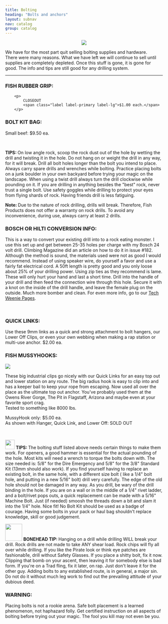 ```yaml
---
title: Bolting
heading: "Bolts and anchors"
layout: subnav
nav: catalog
group: catalog
---
```


<p>
	<div align="center">
		<div class="col-sm-3">
			<a href="#" class="thumbnail">
				<img src="{{ "/pics/driller.jpg" | prepend: site.baseurl }}">
			</a>
		</div>
	</div>
</p>

<p class="lead">
	We have for the most part quit selling bolting supplies and hardware. 
	<br>
  There were many reasons. What we have left we will continue to sell until supplies are completely depleted. Once this stuff is gone, it is gone for good. The info and tips are still good for any drilling system.
</p>

<hr />

<div class="row">
  <div class="col-sm-6">
    <h3>
			FISH RUBBER GRIP:
		</h3>

		<p>
			CLOSEOUT 
			<span class="label label-primary label-lg">$1.00 each.</span>
		</p>
  </div>
  <div class="col-sm-6">
    <h3>
			BOLT KIT BAG:
		</h3>
		<p>
			Small beef:
			<span class="label label-primary label-lg">$9.50 ea.</span>
		</p>
  </div>
</div>

<br />

<div class="well">
	<div class="row">
		<div class="col-sm-6">
      <p>
        <strong>TIPS: </strong>On low angle rock, scoop the rock dust out of the hole by wetting the drill and twisting it in the hole. Do not hang on or weight the drill in any way, for it will break. Drill all bolt holes longer than the bolt you intend to place. Always carry spare drills and wrenches while bolting. Practice placing bolts on a junk boulder in your own backyard before trying your magic on the landscape. When using a twist drill always turn the drill clockwise while pounding on it. If you are drilling in anything besides the "best" rock, never trust a single bolt. Use safety goggles while drilling to protect your eyes from flying shards of rock. Having friends drill is less fatiguing.
      </p>
    </div>
    <div class="col-sm-6">
      <p>
        <strong>Note: </strong>Due to the nature of rock drilling, drills will break. Therefore, Fish Products does not offer a warranty on rock drills. To avoid any inconvenience, during use, always carry at least 2 drills.
      </p>
    </div>
  </div>
</div>
				
<h3>
	BOSCH OR HILTI CONVERSION INFO:
</h3>

<p>
	This is a way to convert your existing drill into to a rock eating monster. I use this set up and get between 25-35 holes per charge with my Bosch 24 volt drill. Climbing Magazine did an article on how to do it in issue #182. Although the method is sound, the materials used were not as good I would recommend. Instead of using speaker wire, do yourself a favor and use a fairly fat electrical cord. A 50ft length is pretty good and you only loose about 25% of your drilling power. Using zip ties as they recommend is lame. These will only hurt your hand and last a short time. Drill into the handle of your drill and then feed the connection wire through this hole. Secure it with a knot on the inside of the drill handle, and leave the female plug on the outside. Much more bomber and clean. For even more info, go to our <a href="{{ "/tech/" | prepend: site.baseurl }}" target="_top">Tech Weenie Pages</a>.
</p>

<br />

<h3>
	QUICK LINKS:
</h3>

<div class="row">
	<div class="col-sm-10">
		<p>
			Use these 9mm links as a quick and strong attachment to bolt hangers, our Lower Off Clips, or even your own webbing when making a rap station or multi-use anchor.
			<span class="label label-primary label-lg">$2.00 ea.</span>
		</p>
	</div>
</div>

<h3>
	FISH MUSSYHOOKS:
</h3>

<div class="row">
	<div class="col-xs-2">
		<a href="#" class="thumbnail">
			<img src="{{ "/pics/loweroff.jpeg" | prepend: site.baseurl }}">
		</a>
	</div>
	<div class="col-sm-9">
		<p>
			These big industrial clips go nicely with our Quick Links for an easy top out and lower station on any route. The big radius hook is easy to clip into and has a keeper bail to keep your rope from escaping. Now used all over the place as the ultimate top out anchor. You've probably used them at the Owens River Gorge, The Pit in Flagstaff, Arizona and maybe even at your favorite sport crag.
			<br>Tested to something like 8000 lbs.
		</p>
		<p>
			MussyHook only: 
			<span class="label label-primary label-lg">$5.00 ea.</span>
			<br />
			As shown with Hanger, Quick Link, and Lower Off:  
			<span class="label label-primary label-lg">SOLD OUT</span>
		</p>
	</div>
</div>

<br />

<div class="well">
  <div class="row">
    <div class="col-sm-6">
      <p>
        <img src="{{ "/pics/cactus.gif " | prepend: site.baseurl }}" width="30" class="pull-left">
        <strong>TIPS: </strong>The bolting stuff listed above needs certain things to make them work. For openers, a good hammer is essential for the actual pounding of the hole. Most kits will need a wrench to torque the bolts down with. The size needed is: 5/8" for the Dire Emergency and 5/8" for the 3/8" Standard Kit (13mm should also work). If you find yourself having to replace an existing bolt, in the same hole, with a different size bolt ( like a 1/4" bolt hole, and putting in a new 5/16" bolt) drill very carefully. The edge of the old hole should not be damaged in any way. As you drill, be wary of the drill binding in the hole. If you are on a wall or in the middle of a 1/4" rivet ladder, and a bolt/rivet pops outs, a quick replacement can be made with a 5/16" Machine Bolt. Just (if needed) smoosh the threads down a bit and slam it into the 1/4" hole. Nice fit! No Bolt Kit should be used as a badge of courage. Having some bolts in your pack or haul bag shouldn't replace knowledge, skill or good judgement.
      </p>
    </div>
    <div class="col-sm-6">
      <p>
        <img src="{{ "/pics/bonehead.gif " | prepend: site.baseurl }}" width="54" class="pull-left">
        <strong>BONEHEAD TIP: </strong>Hanging on a drill while drilling WILL break your drill. Rock drills are not made to take ANY shear load. Rock chips will fly all over while drilling. If you like the Pirate look or think eye patches are fashionab1e, drill without Safety Glasses. If you place a shitty bolt, fix it now. Clipping that bomb on your ascent, then leaving it for somebody else is bad form. If you're on a Trad fling, fix it later, on rap. Just don't leave it for the other guy. Adding bolts to any established route, is in general, a major sin. Do not do it without much leg work to find out the prevailing attitude of your dubious deed.
      </p>
    </div>
  </div>
</div>

<h3>
	WARNING:
</h3>
<p class="lead">
	Placing bolts is not a rookie arena. Safe bolt placement is a learned phenomenon, not haphazard folly. Get certified instruction on all aspects of bolting before trying out your magic. The fool you kill may not even be you.
</p>
